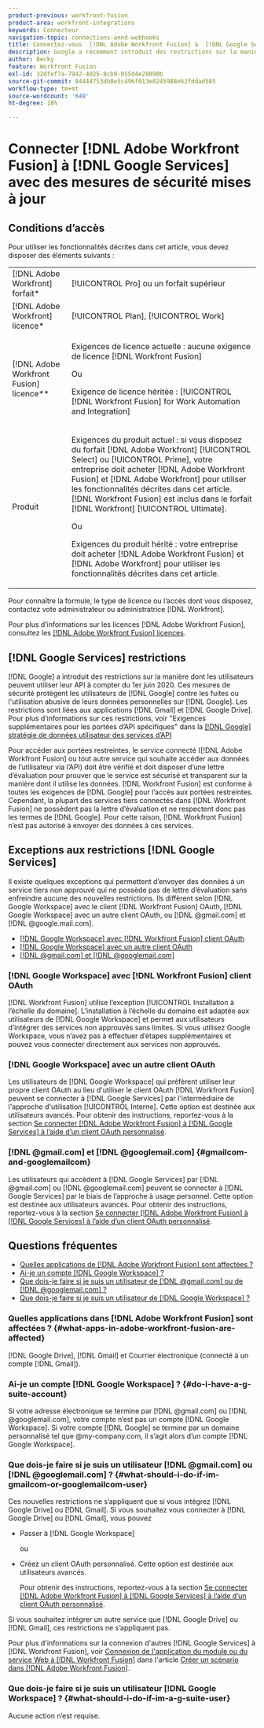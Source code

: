 ```yaml
---
product-previous: workfront-fusion
product-area: workfront-integrations
keywords: Connecteur
navigation-topic: connections-annd-webhooks
title: Connectez-vous  [!DNL Adobe Workfront Fusion] à  [!DNL Google Services] avec des mesures de sécurité mises à jour
description: Google a récemment introduit des restrictions sur la manière dont les utilisateurs peuvent utiliser leur API. Cet article décrit comment se connecter  [!DNL Adobe Workfront Fusion] à Google, en tenant compte de ces mesures de sécurité de mise à jour.
author: Becky
feature: Workfront Fusion
exl-id: 32dfef7a-7942-4025-8cb9-055d4e28090b
source-git-commit: 84444753db0e5c496f013e0245988e62fddad585
workflow-type: tm+mt
source-wordcount: '649'
ht-degree: 18%

---
```


# Connecter [!DNL Adobe Workfront Fusion] à [!DNL Google Services] avec des mesures de sécurité mises à jour

## Conditions d’accès

Pour utiliser les fonctionnalités décrites dans cet article, vous devez disposer des éléments suivants :

<table style="table-layout:auto">
 <col> 
 <col> 
 <tbody> 
  <tr> 
   <td role="rowheader">[!DNL Adobe Workfront] forfait*</td> 
   <td> <p>[!UICONTROL Pro] ou un forfait supérieur</p> </td> 
  </tr> 
  <tr data-mc-conditions=""> 
   <td role="rowheader">[!DNL Adobe Workfront] licence*</td> 
   <td> <p>[!UICONTROL Plan], [!UICONTROL Work]</p> </td> 
  </tr> 
  <tr> 
   <td role="rowheader">[!DNL Adobe Workfront Fusion] licence**</td> 
   <td>
   <p>Exigences de licence actuelle : aucune exigence de licence [!DNL Workfront Fusion]</p>
   <p>Ou</p>
   <p>Exigence de licence héritée : [!UICONTROL [!DNL Workfront Fusion] for Work Automation and Integration] </p>
   </td> 
  </tr> 
  <tr> 
   <td role="rowheader">Produit</td> 
   <td>
   <p>Exigences du produit actuel : si vous disposez du forfait [!DNL Adobe Workfront] [!UICONTROL Select] ou [!UICONTROL Prime], votre entreprise doit acheter [!DNL Adobe Workfront Fusion] et [!DNL Adobe Workfront] pour utiliser les fonctionnalités décrites dans cet article. [!DNL Workfront Fusion] est inclus dans le forfait [!DNL Workfront] [!UICONTROL Ultimate].</p>
   <p>Ou</p>
   <p>Exigences du produit hérité : votre entreprise doit acheter [!DNL Adobe Workfront Fusion] et [!DNL Adobe Workfront] pour utiliser les fonctionnalités décrites dans cet article.</p>
   </td> 
  </tr> 
 </tbody> 
</table>

Pour connaître la formule, le type de licence ou l’accès dont vous disposez, contactez vote administrateur ou administratrice [!DNL Workfront].

Pour plus d’informations sur les licences [!DNL Adobe Workfront Fusion], consultez les [[!DNL Adobe Workfront Fusion] licences](../../workfront-fusion/get-started/license-automation-vs-integration.md).

## [!DNL Google Services] restrictions

[!DNL Google] a introduit des restrictions sur la manière dont les utilisateurs peuvent utiliser leur API à compter du 1er juin 2020. Ces mesures de sécurité protègent les utilisateurs de [!DNL Google] contre les fuites ou l&#39;utilisation abusive de leurs données personnelles sur [!DNL Google]. Les restrictions sont liées aux applications [!DNL Gmail] et [!DNL Google Drive]. Pour plus d’informations sur ces restrictions, voir &quot;Exigences supplémentaires pour les portées d’API spécifiques&quot; dans la [[!DNL Google] stratégie de données utilisateur des services d’API](https://developers.google.com/terms/api-services-user-data-policy#additional_requirements_for_specific_api_scopes)

Pour accéder aux portées restreintes, le service connecté ([!DNL Adobe Workfront Fusion] ou tout autre service qui souhaite accéder aux données de l’utilisateur via l’API) doit être vérifié et doit disposer d’une lettre d’évaluation pour prouver que le service est sécurisé et transparent sur la manière dont il utilise les données. [!DNL Workfront Fusion] est conforme à toutes les exigences de [!DNL Google] pour l’accès aux portées restreintes. Cependant, la plupart des services tiers connectés dans [!DNL Workfront Fusion] ne possèdent pas la lettre d’évaluation et ne respectent donc pas les termes de [!DNL Google]. Pour cette raison, [!DNL Workfront Fusion] n’est pas autorisé à envoyer des données à ces services.

## Exceptions aux restrictions [!DNL Google Services]

Il existe quelques exceptions qui permettent d’envoyer des données à un service tiers non approuvé qui ne possède pas de lettre d’évaluation sans enfreindre aucune des nouvelles restrictions. Ils diffèrent selon [!DNL Google Workspace] avec le client [!DNL Workfront Fusion] OAuth, [!DNL Google Workspace] avec un autre client OAuth, ou [!DNL @gmail.com] et [!DNL @google.mail.com].

* [[!DNL Google Workspace] avec  [!DNL Workfront Fusion] client OAuth](#g-suite-with-workfront-fusion-oauth-client)
* [[!DNL Google Workspace] avec un autre client OAuth](#g-suite-with-another-oauth-client)
* [[!DNL @gmail.com] et [!DNL @googlemail.com]](#gmailcom-and-googlemailcom)

### [!DNL Google Workspace] avec [!DNL Workfront Fusion] client OAuth

[!DNL Workfront Fusion] utilise l’exception [!UICONTROL Installation à l’échelle du domaine]. L’installation à l’échelle du domaine est adaptée aux utilisateurs de [!DNL Google Workspace] et permet aux utilisateurs d’intégrer des services non approuvés sans limites. Si vous utilisez Google Workspace, vous n’avez pas à effectuer d’étapes supplémentaires et pouvez vous connecter directement aux services non approuvés.

### [!DNL Google Workspace] avec un autre client OAuth

Les utilisateurs de [!DNL Google Workspace] qui préfèrent utiliser leur propre client OAuth au lieu d&#39;utiliser le client OAuth [!DNL Workfront Fusion] peuvent se connecter à [!DNL Google Services] par l&#39;intermédiaire de l&#39;approche d&#39;utilisation [!UICONTROL Interne]. Cette option est destinée aux utilisateurs avancés. Pour obtenir des instructions, reportez-vous à la section [Se connecter [!DNL Adobe Workfront Fusion] à [!DNL Google Services]  à l’aide d’un client OAuth personnalisé](../../workfront-fusion/connections/connect-fusion-to-google-using-oauth.md).

### [!DNL @gmail.com] et [!DNL @googlemail.com] {#gmailcom-and-googlemailcom}

Les utilisateurs qui accèdent à [!DNL Google Services] par [!DNL @gmail.com] ou [!DNL @googlemail.com] peuvent se connecter à [!DNL Google Services] par le biais de l’approche à usage personnel. Cette option est destinée aux utilisateurs avancés. Pour obtenir des instructions, reportez-vous à la section [Se connecter [!DNL Adobe Workfront Fusion] à [!DNL Google Services]  à l’aide d’un client OAuth personnalisé](../../workfront-fusion/connections/connect-fusion-to-google-using-oauth.md).

## Questions fréquentes

* [Quelles applications de  [!DNL Adobe Workfront Fusion] sont affectées ?](#what-apps-in-adobe-workfront-fusion-are-affected)
* [Ai-je un compte  [!DNL Google Workspace] ?](#do-i-have-a-g-suite-account)
* [Que dois-je faire si je suis un utilisateur de  [!DNL @gmail.com] ou de [!DNL @googlemail.com]  ?](#what-should-i-do-if-im-gmailcom-or-googlemailcom-user)
* [Que dois-je faire si je suis un utilisateur de  [!DNL Google Workspace]  ?](#what-should-i-do-if-im-a-g-suite-user)

### Quelles applications dans [!DNL Adobe Workfront Fusion] sont affectées ? {#what-apps-in-adobe-workfront-fusion-are-affected}

[!DNL Google Drive], [!DNL Gmail] et Courrier électronique (connecté à un compte [!DNL Gmail]).

### Ai-je un compte [!DNL Google Workspace] ? {#do-i-have-a-g-suite-account}

Si votre adresse électronique se termine par [!DNL @gmail.com] ou [!DNL @googlemail.com], votre compte n’est pas un compte [!DNL Google Workspace]. Si votre compte [!DNL Google] se termine par un domaine personnalisé tel que @my-company.com, il s’agit alors d’un compte [!DNL Google Workspace].

### Que dois-je faire si je suis un utilisateur [!DNL @gmail.com] ou [!DNL @googlemail.com] ? {#what-should-i-do-if-im-gmailcom-or-googlemailcom-user}

Ces nouvelles restrictions ne s’appliquent que si vous intégrez [!DNL Google Drive] ou [!DNL Gmail]. Si vous souhaitez vous connecter à [!DNL Google Drive] ou [!DNL Gmail], vous pouvez

* Passer à [!DNL Google Workspace]

  ou

* Créez un client OAuth personnalisé. Cette option est destinée aux utilisateurs avancés.

  Pour obtenir des instructions, reportez-vous à la section [Se connecter [!DNL Adobe Workfront Fusion] à [!DNL Google Services]  à l’aide d’un client OAuth personnalisé](../../workfront-fusion/connections/connect-fusion-to-google-using-oauth.md).

Si vous souhaitez intégrer un autre service que [!DNL Google Drive] ou [!DNL Gmail], ces restrictions ne s’appliquent pas.

Pour plus d&#39;informations sur la connexion d&#39;autres [!DNL Google Services] à [!DNL Workfront Fusion], voir [Connexion de l&#39;application du module ou du service Web à  [!DNL Workfront Fusion]](../../workfront-fusion/scenarios/create-a-scenario.md#connect) dans l&#39;article [Créer un scénario dans [!DNL Adobe Workfront Fusion]](../../workfront-fusion/scenarios/create-a-scenario.md).

### Que dois-je faire si je suis un utilisateur [!DNL Google Workspace] ? {#what-should-i-do-if-im-a-g-suite-user}

Aucune action n’est requise.
